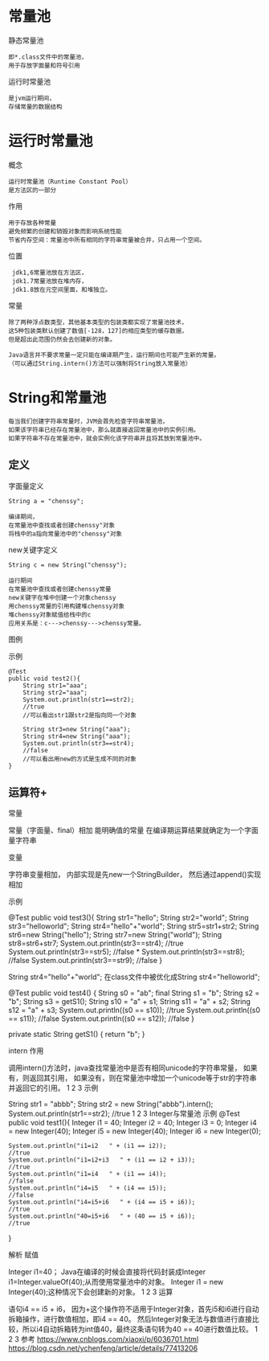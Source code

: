 # 常量池

静态常量池

    即*.class文件中的常量池，
    用于存放字面量和符号引用

运行时常量池

    是jvm运行期间，
    存储常量的数据结构

# 运行时常量池

概念

    运行时常量池（Runtime Constant Pool）
    是方法区的一部分
    
    
作用
    
    用于存放各种常量
    避免频繁的创建和销毁对象而影响系统性能
    节省内存空间：常量池中所有相同的字符串常量被合并，只占用一个空间。

位置

     jdk1,6常量池放在方法区，
     jdk1.7常量池放在堆内存，
     jdk1.8放在元空间里面，和堆独立。
     
常量

    除了两种浮点数类型，其他基本类型的包装类都实现了常量池技术，
    这5种包装类默认创建了数值[-128，127]的相应类型的缓存数据，
    但是超出此范围仍然会去创建新的对象。
    
    Java语言并不要求常量一定只能在编译期产生，运行期间也可能产生新的常量。
    （可以通过String.intern()方法可以强制将String放入常量池）



# String和常量池

    每当我们创建字符串常量时，JVM会首先检查字符串常量池，
    如果该字符串已经存在常量池中，那么就直接返回常量池中的实例引用。
    如果字符串不存在常量池中，就会实例化该字符串并且将其放到常量池中。
 
## 定义

字面量定义

    String a = "chenssy";

    编译期间，
    在常量池中查找或者创建chenssy"对象
    将栈中的a指向常量池中的"chenssy"对象

new关键字定义

    String c = new String("chenssy");

    运行期间
    在常量池中查找或者创建chenssy常量
    new关键字在堆中创建一个对象chenssy
    用chenssy常量的引用构建堆chenssy对象
    堆chenssy对象赋值给栈中的c
    应用关系是：c--->chenssy--->chenssy常量。
 
图例



示例

    @Test
    public void test2(){
        String str1="aaa";
        String str2="aaa";
        System.out.println(str1==str2);
        //true 
        //可以看出str1跟str2是指向同一个对象

        String str3=new String("aaa");
        String str4=new String("aaa");
        System.out.println(str3==str4);
        //false 
        //可以看出用new的方式是生成不同的对象 
    }


## 运算符+
常量

常量（字面量、final）相加
能明确值的常量
在编译期运算结果就确定为一个字面量字符串


变量

字符串变量相加，
内部实现是先new一个StringBuilder，
然后通过append()实现相加


示例

@Test
public void test3(){
    String str1="hello";
    String str2="world";
    String str3="helloworld";
    String str4="hello"+"world";
    String str5=str1+str2;
    String str6=new String("hello");
    String str7=new String("world");
    String str8=str6+str7;
    System.out.println(str3==str4);
    //true
    System.out.println(str3==str5);
    //false  *
    System.out.println(str3==str8);
    //false
    System.out.println(str3==str9);
    //false
}


String str4="hello"+"world";
在class文件中被优化成String str4="helloworld";


@Test
public void test4() {
    String s0 = "ab";
    final String s1 = "b";
    String s2 = "b";
    String s3 = getS1();
    String s10 = "a" + s1;
    String s11 = "a" + s2;
    String s12 = "a" + s3;
    System.out.println((s0 == s10));
    //true
    System.out.println((s0 == s11));
    //false
    System.out.println((s0 == s12));
    //false
}

private static String getS1() {
    return "b";
}


intern
作用

调用intern()方法时，java查找常量池中是否有相同unicode的字符串常量，
如果有，则返回其引用，
如果没有，则在常量池中增加一个unicode等于str的字符串并返回它的引用。
1
2
3
示例

String str1 = "abbb"; 
String str2 = new String("abbb").intern(); 
System.out.println(str1==str2); //true
1
2
3
Integer与常量池
示例
@Test
public void test1(){
    Integer i1 = 40;
    Integer i2 = 40;
    Integer i3 = 0;
    Integer i4 = new Integer(40);
    Integer i5 = new Integer(40);
    Integer i6 = new Integer(0);

    System.out.println("i1=i2   " + (i1 == i2));
    //true 
    System.out.println("i1=i2+i3   " + (i1 == i2 + i3));
    //true 
    System.out.println("i1=i4   " + (i1 == i4));
    //false
    System.out.println("i4=i5   " + (i4 == i5));
    //false        
    System.out.println("i4=i5+i6   " + (i4 == i5 + i6));
    //true 
    System.out.println("40=i5+i6   " + (40 == i5 + i6));
    //true 
}


解析
赋值

Integer i1=40；
Java在编译的时候会直接将代码封装成Integer i1=Integer.valueOf(40);从而使用常量池中的对象。
Integer i1 = new Integer(40);这种情况下会创建新的对象。
1
2
3
运算

语句i4 == i5 + i6，
因为+这个操作符不适用于Integer对象，首先i5和i6进行自动拆箱操作，进行数值相加，即i4 == 40。
然后Integer对象无法与数值进行直接比较，所以i4自动拆箱转为int值40，最终这条语句转为40 == 40进行数值比较。
1
2
3
参考
https://www.cnblogs.com/xiaoxi/p/6036701.html            
https://blog.csdn.net/ychenfeng/article/details/77413206 

